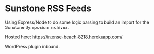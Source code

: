 # Sunstone RSS Feeds

Using Express/Node to do some logic parsing to build an import for the Sunstone Symposium archives.

Hosted here: https://intense-beach-8218.herokuapp.com/

WordPress plugin inbound.